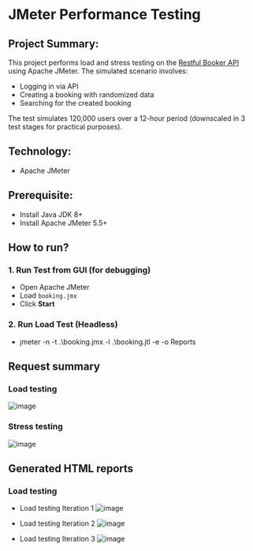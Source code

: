 # JMeter Performance Testing

## Project Summary:
This project performs load and stress testing on the [Restful Booker API](https://restful-booker.herokuapp.com) using Apache JMeter. The simulated scenario involves:

- Logging in via API
- Creating a booking with randomized data
- Searching for the created booking

The test simulates 120,000 users over a 12-hour period (downscaled in 3 test stages for practical purposes).

## Technology:
- Apache JMeter

## Prerequisite:
- Install Java JDK 8+
- Install Apache JMeter 5.5+

## How to run?
### 1. Run Test from GUI (for debugging)
- Open Apache JMeter
- Load `booking.jmx`
- Click **Start**

### 2. Run Load Test (Headless)
- jmeter -n -t .\booking.jmx -l .\booking.jtl -e -o Reports

## Request summary
### Load testing
![image](https://github.com/user-attachments/assets/d02c9b33-9412-459e-a52b-073523ada097)

### Stress testing
![image](https://github.com/user-attachments/assets/b539ad68-04a0-418e-aaa6-ae5afe485622)


## Generated HTML reports
### Load testing
- Load testing Iteration 1
![image](https://github.com/user-attachments/assets/ba182b12-239b-4c89-96f0-5a10c996a21a)

- Load testing Iteration 2
![image](https://github.com/user-attachments/assets/4e87b552-c5e2-4b85-9d9c-7bc87befcc74)

- Load testing Iteration 3
![image](https://github.com/user-attachments/assets/c45d57d5-b17c-4ac3-bd9d-5ebb963948a7)

